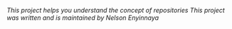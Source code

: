 *This project helps you understand the concept of repositories*
*This project was written and is maintained by Nelson Enyinnaya*
